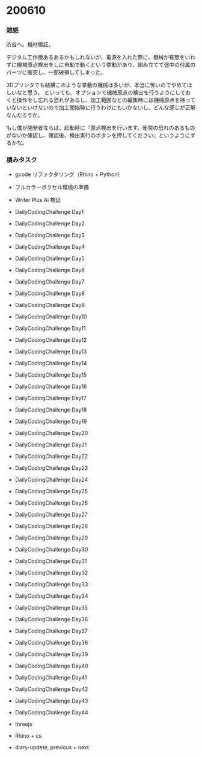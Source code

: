 # 200610  

### 雑感  

渋谷へ。機材検証。  

デジタル工作機あるあるかもしれないが、電源を入れた際に、機械が有無をいわずに機械原点検出をしに自動で動くという挙動があり、組み立てて途中の付属のパーツに衝突し、一部破損してしまった。  

3Dプリンタでも結構このような挙動の機械は多いが、本当に怖いのでやめてほしいなと思う。 といっても、オプションで機械原点の検出を行うようにしておくと操作をし忘れる恐れがあるし、加工範囲などの編集時には機械原点を持っていないといけないので加工開始時に行うわけにもいかないし、どんな感じが正解なんだろうか。  

もし僕が開発者ならば、起動時に『原点検出を行います。衝突の恐れのあるものがないか確認し、確認後、検出実行のボタンを押してください』というようにするかな。  

### 積みタスク  

- gcode リファクタリング（Rhino + Python）  
- フルカラーボクセル環境の準備  
- Writer Plus Ai 検証  
- DailyCodingChallenge Day1  
- DailyCodingChallenge Day2  
- DailyCodingChallenge Day3  
- DailyCodingChallenge Day4  
- DailyCodingChallenge Day5  
- DailyCodingChallenge Day6  
- DailyCodingChallenge Day7  
- DailyCodingChallenge Day8  
- DailyCodingChallenge Day9  
- DailyCodingChallenge Day10  
- DailyCodingChallenge Day11  
- DailyCodingChallenge Day12  
- DailyCodingChallenge Day13  
- DailyCodingChallenge Day14  
- DailyCodingChallenge Day15  
- DailyCodingChallenge Day16  
- DailyCodingChallenge Day17  
- DailyCodingChallenge Day18  
- DailyCodingChallenge Day19  
- DailyCodingChallenge Day20  
- DailyCodingChallenge Day21  
- DailyCodingChallenge Day22  
- DailyCodingChallenge Day23  
- DailyCodingChallenge Day24  
- DailyCodingChallenge Day25  
- DailyCodingChallenge Day26  
- DailyCodingChallenge Day27  
- DailyCodingChallenge Day28  
- DailyCodingChallenge Day29  
- DailyCodingChallenge Day30  
- DailyCodingChallenge Day31  
- DailyCodingChallenge Day32  
- DailyCodingChallenge Day33  
- DailyCodingChallenge Day34  
- DailyCodingChallenge Day35  
- DailyCodingChallenge Day36  
- DailyCodingChallenge Day37  
- DailyCodingChallenge Day38  
- DailyCodingChallenge Day39  
- DailyCodingChallenge Day40  
- DailyCodingChallenge Day41  
- DailyCodingChallenge Day42  
- DailyCodingChallenge Day43  
- DailyCodingChallenge Day44  

- threejs  
- Rhino + cs  
- diary-updete, previous + next  
